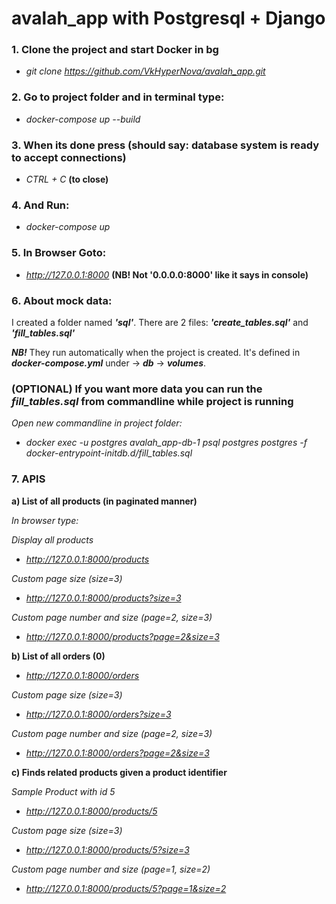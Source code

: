 # avalah_app with Postgresql + Django


### 1. Clone the project and start Docker in bg

- _git clone https://github.com/VkHyperNova/avalah_app.git_

### 2. Go to project folder and in terminal type:

- _docker-compose up --build_

### 3. When its done press (should say: database system is ready to accept connections)

- _CTRL + C_ **(to close)**

### 4. And Run:

- _docker-compose up_

### 5. In Browser Goto:

- _http://127.0.0.1:8000_ **(NB! Not '0.0.0.0:8000' like it says in console)**

### 6. About mock data:

 I created a folder named **_'sql'_**. There are 2 files: **_'create_tables.sql'_** and **_'fill_tables.sql'_**


**_NB!_** They run automatically when the project is created. It's defined in **_docker-compose.yml_** under -> **_db_** -> **_volumes_**.

### **(OPTIONAL) If you want more data you can run the _fill_tables.sql_ from commandline while project is running**

_Open new commandline in project folder:_

- _docker exec -u postgres avalah_app-db-1 psql postgres postgres -f docker-entrypoint-initdb.d/fill_tables.sql_

### 7. APIS

 **a) List of all products (in paginated manner)**

_In browser type:_

_Display all products_

- _http://127.0.0.1:8000/products_

_Custom page size (size=3)_

- _http://127.0.0.1:8000/products?size=3_

_Custom page number and size (page=2, size=3)_

- _http://127.0.0.1:8000/products?page=2&size=3_


**b) List of all orders (0)**

- _http://127.0.0.1:8000/orders_

_Custom page size (size=3)_

- _http://127.0.0.1:8000/orders?size=3_

_Custom page number and size (page=2, size=3)_

- _http://127.0.0.1:8000/orders?page=2&size=3_


**c) Finds related products given a product identifier**

_Sample Product with id 5_

- _http://127.0.0.1:8000/products/5_

_Custom page size (size=3)_

- _http://127.0.0.1:8000/products/5?size=3_
 
_Custom page number and size (page=1, size=2)_

- _http://127.0.0.1:8000/products/5?page=1&size=2_

